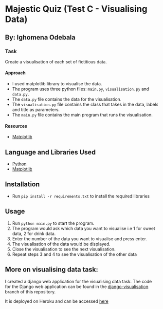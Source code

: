 # Majestic Quiz (Test C - Visualising Data)

## By: Ighomena Odebala

### Task
Create a visualisation of each set of fictitious data.

#### Approach
- I used matplotlib library to visualise the data.
- The program uses three python files: `main.py`, `visualisation.py` and `data.py`.
- The `data.py` file contains the data for the visualisation.
- The `visualisation.py` file contains the class that takes in the data, labels and title as parameters.
- The `main.py` file contains the main program that runs the visualisation.

#### Resources
- [Matplotlib](https://matplotlib.org/stable/tutorials/lifecycle.html#sphx-glr-tutorials-lifecycle-py)

## Language and Libraries Used
- [Python](https://www.python.org/)
- [Matplotlib](https://matplotlib.org/)

## Installation
- Run `pip install -r requirements.txt` to install the required libraries

## Usage
1. Run `python main.py` to start the program.
2. The program would ask which data you want to visualise i.e 1 for sweet data, 2 for drink data.
3. Enter the number of the data you want to visualise and press enter.
4. The visualisation of the data would be displayed.
5. Close the visualisation to see the next visualisation.
6. Repeat steps 3 and 4 to see the visualisation of the other data

## More on visualising data task:
I created a django web application for the visualising data task. The code for the Django web application can be found in the [django-visualisation](https://github.com/dhee-tree/majesticQuiz/tree/django-visualisation) branch of this repository.

It is deployed on Heroku and can be accessed [here](https://vis.ighomena.me/)
